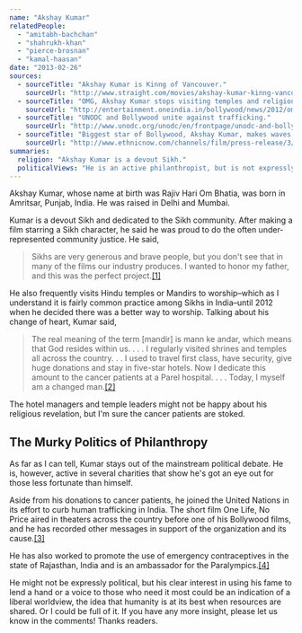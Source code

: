 ```yaml
---
name: "Akshay Kumar"
relatedPeople:
  - "amitabh-bachchan"
  - "shahrukh-khan"
  - "pierce-brosnan"
  - "kamal-haasan"
date: "2013-02-26"
sources:
  - sourceTitle: "Akshay Kumar is Kinng of Vancouver."
    sourceUrl: "http://www.straight.com/movies/akshay-kumar-kinng-vancouver"
  - sourceTitle: "OMG, Akshay Kumar stops visiting temples and religious places!"
    sourceUrl: "http://entertainment.oneindia.in/bollywood/news/2012/omg-akshay-kumar-stop-visiting-temples-religious-places-099723.html"
  - sourceTitle: "UNODC and Bollywood unite against trafficking."
    sourceUrl: "http://www.unodc.org/unodc/en/frontpage/unodc-and-bollywood-unite-against-trafficking.html"
  - sourceTitle: "Biggest star of Bollywood, Akshay Kumar, makes waves across international box offices."
    sourceUrl: "http://www.ethnicnow.com/channels/film/press-release/3/1843/biggest-star-of-bollywood-akshay-kumar-makes-waves-across-international-box-offices.html"
summaries:
  religion: "Akshay Kumar is a devout Sikh."
  politicalViews: "He is an active philanthropist, but is not expressly political."
---
```


Akshay Kumar, whose name at birth was Rajiv Hari Om Bhatia, was born in Amritsar, Punjab, India. He was raised in Delhi and Mumbai.

Kumar is a devout Sikh and dedicated to the Sikh community. After making a film starring a Sikh character, he said he was proud to do the often under-represented community justice. He said,

>Sikhs are very generous and brave people, but you don't see that in many of the films our industry produces. I wanted to honor my father, and this was the perfect project.<a class="source-citation" href="#http%3A%2F%2Fwww.straight.com%2Fmovies%2Fakshay-kumar-kinng-vancouver" title="Akshay Kumar is Kinng of Vancouver.">[1]</a>

He also frequently visits Hindu temples or Mandirs to worship–which as I understand it is fairly common practice among Sikhs in India–until 2012 when he decided there was a better way to worship. Talking about his change of heart, Kumar said,

>The real meaning of the term [mandir] is mann ke andar, which means that God resides within us. . . . I regularly visited shrines and temples all across the country. . . I used to travel first class, have security, give huge donations and stay in five-star hotels. Now I dedicate this amount to the cancer patients at a Parel hospital. . . . Today, I myself am a changed man.<a class="source-citation" href="#http%3A%2F%2Fentertainment.oneindia.in%2Fbollywood%2Fnews%2F2012%2Fomg-akshay-kumar-stop-visiting-temples-religious-places-099723.html" title="OMG, Akshay Kumar stops visiting temples and religious places!">[2]</a>

The hotel managers and temple leaders might not be happy about his religious revelation, but I'm sure the cancer patients are stoked.


## The Murky Politics of Philanthropy

As far as I can tell, Kumar stays out of the mainstream political debate. He is, however, active in several charities that show he's got an eye out for those less fortunate than himself.

Aside from his donations to cancer patients, he joined the United Nations in its effort to curb human trafficking in India. The short film One Life, No Price aired in theaters across the country before one of his Bollywood films, and he has recorded other messages in support of the organization and its cause.<a class="source-citation" href="#http%3A%2F%2Fwww.unodc.org%2Funodc%2Fen%2Ffrontpage%2Funodc-and-bollywood-unite-against-trafficking.html" title="UNODC and Bollywood unite against trafficking.">[3]</a>

He has also worked to promote the use of emergency contraceptives in the state of Rajasthan, India and is an ambassador for the Paralympics.<a class="source-citation" href="#http%3A%2F%2Fwww.ethnicnow.com%2Fchannels%2Ffilm%2Fpress-release%2F3%2F1843%2Fbiggest-star-of-bollywood-akshay-kumar-makes-waves-across-international-box-offices.html" title="Biggest star of Bollywood, Akshay Kumar, makes waves across international box offices.">[4]</a>

He might not be expressly political, but his clear interest in using his fame to lend a hand or a voice to those who need it most could be an indication of a liberal worldview, the idea that humanity is at its best when resources are shared. Or I could be full of it. If you have any more insight, please let us know in the comments! Thanks readers.